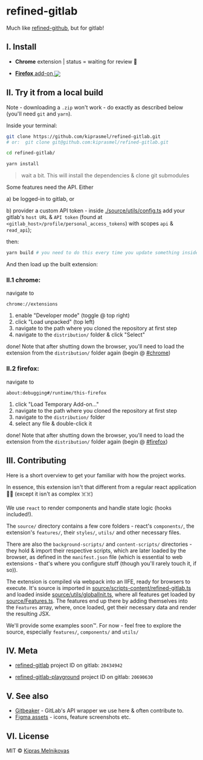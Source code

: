 # refined-gitlab

Much like [refined-github](https://github.com/sindresorhus/refined-github), but for gitlab!

## I. Install


- **Chrome** extension | status = waiting for review 👀

- [**Firefox** add-on <img valign="middle" src="https://img.shields.io/amo/v/refined-gitlab.svg?label=%20">](https://addons.mozilla.org/en-US/firefox/addon/refined-gitlab/)

## II. Try it from a local build

Note - downloading a `.zip` won't work - do exactly as described below (you'll need `git` and `yarn`).

Inside your terminal:

```sh
git clone https://github.com/kiprasmel/refined-gitlab.git
# or:  git clone git@github.com:kiprasmel/refined-gitlab.git

cd refined-gitlab/

yarn install
```

> wait a bit. This will install the dependencies & clone git submodules

Some features need the API. Either

a) be logged-in to gitlab, or

b) provider a custom API token - inside [./source/utils/config.ts](./source/utils/config.ts) add your gitlab's `host URL` & `API token` (found at `<gitlab_host>/profile/personal_access_tokens`) with scopes `api` & `read_api`);

then:

```sh
yarn build # you need to do this every time you update something inside this repository
```

And then load up the built extension:

### II.1 chrome:

navigate to

```
chrome://extensions
```

1. enable "Developer mode" (toggle @ top right)
1. click "Load unpacked" (top left)
1. navigate to the path where you cloned the repository at first step
1. navigate to the `distribution/` folder & click "Select"

done! Note that after shutting down the browser, you'll need to load the extension from the `distribution/` folder again (begin @ [#chrome](#ii.1-chrome))

### II.2 firefox:

navigate to

```
about:debugging#/runtime/this-firefox
```

1. click "Load Temporary Add-on..."
1. navigate to the path where you cloned the repository at first step
1. navigate to the `distribution/` folder
1. select any file & double-click it

done! Note that after shutting down the browser, you'll need to load the extension from the `distribution/` folder again (begin @ [#firefox](#ii.2-firefox))

## III. Contributing

Here is a short overview to get your familiar with how the project works.

In essence, this extension isn't that different from a regular react application 🤷‍♀️ (except it isn't as complex ☠️☠️)

We use `react` to render components and handle state logic (hooks included!).

The `source/` directory contains a few core folders - react's `components/`, the extension's `features/`, their `styles/`,  `utils/` and other necessary files.

There are also the `background-scripts/` and `content-scripts/` directories - they hold & import their respective scripts, which are later loaded by the browser, as defined in the `manifest.json` file (which is essential to web extensions - that's where you configure stuff (though you'll rarely touch it, if so)).

The extension is compiled via webpack into an IIFE, ready for browsers to execute. It's source is imported in [source/scripts-content/refined-gitlab.ts](source/scripts-content/refined-gitlab.ts) and loaded inside [source/utils/globalInit.ts](source/utils/globalInit.ts), where all features get loaded by [source/Features.ts](source/Features.ts). The features end up there by adding themselves into the `Features` array, where, once loaded, get their necessary data and render the resulting JSX.

We'll provide some examples soon™️. For now - feel free to explore the source, especially `features/`, `components/` and `utils/`

<!--
TODO - introduce the gitlab API, gitbeaker etc. before showing an example feature
-->

<!--
TODO - provide an example feature

An example feature, which would, let's say, show the total number of commits you've made, could look like this:

```tsx
// source/features/show-total-commit-count.tsx

import React, { useState, useEffect } from "react";

import { Feature, features } from "../Features";
import { api } from "../utils/api";
import { renderNextTo } from "../utils/renderNextTo";

export const showTotalCommitCount: Feature = (config) => {

	const reactComponent = () => {
		const [commitCount, setCommitCount] = useState<number>(0);

		useEffect(() => {


		}, [])

		return (<>

		</>)
	}

	const nodeId = "total-commits";
	const additionalClassesForTopLevelElement = [];

	/** TODO simplify the `renderNextTo` util so that we don't need all of this lmao */
	renderNextTo(".contrib-calendar", nodeId, additionalClassesForTopLevelElement, reactComponent)
}

features.add({
	id: "show-total-commit-count",
	feature: changeBackgroundColor,
	**waitForDom**Loaded: true,
});

``` -->

## IV. Meta

- [refined-gitlab](https://gitlab.com/kiprasmel/refined-gitlab) project ID on gitlab: `20434942`

- [refined-gitlab-playground](https://gitlab.com/kiprasmel/refined-gitlab-playground) project ID on gitlab: `20690630`


## V. See also

- [Gitbeaker](https://github.com/jdalrymple/gitbeaker/) - GitLab's API wrapper we use here & often contribute to.
- [Figma assets](https://www.figma.com/file/PyOJIJOClNV2dZs4QWU7Pa/Refined-GitLab) - icons, feature screenshots etc.

## VI. License

MIT © [Kipras Melnikovas](https://gitlab.com/kiprasmel)
